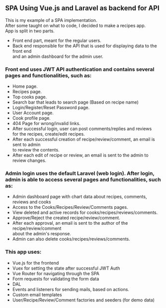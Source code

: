 ## SPA Using Vue.js and Laravel as backend for API

This is my example of a SPA implementation.  
After some taught on what to code, I decided to make a recipes app.  
App is split in two parts.
- Front end part, meant for the regular users.
- Back end responsible for the API that is used for displaying data to the front end  
  and an admin dashboard for the admin user.

### Front end uses JWT API authentication and contains several pages and functionalities, such as:

- Home page.
- Recipes page.
- Top cooks page.
- Search bar that leads to search page (Based on recipe name)
- Login/Register/Reset Password page.
- User Account page.
- Cook profile page.
- 404 Page for wrong/invalid links.
- After successful login, user can post comments/replies and reviews  
  for the recipes, create/edit recipes.
- After each successful creation of recipe/review/comment, an email is sent to admin  
  to review the contents.
- After each edit of recipe or review, an email is sent to the admin to review changes.

### Admin login uses the default Laravel (web login). After login, admin is able to access several pages and functionalities, such as:

- Admin dashboard page with chart data about recipes, comments, reviews and cooks
- Access to the Cooks/Recipes/Review/Comments pages.
- View deleted and active records for cooks/recipes/reviews/comments.
- Approve/Reject the created recipe/review/comment.
- After each approval, an email is sent to the author of the recipe/review/comment  
  about the admin's response.
- Admin can also delete cooks/recipes/reviews/comments.

### This app uses:

- Vue.js for the frontend
- Vuex for setting the state after successful JWT Auth
- Vue Router for navigating through the SPA
- Form requests for validating the form data
- DAL
- Events and listeners for sending mails, based on actions.
- Custom email templates
- User/Recipe/Review/Comment factories and seeders (for demo data)
